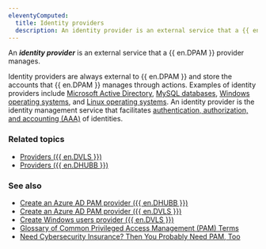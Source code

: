 ```yaml
---
eleventyComputed:
  title: Identity providers
  description: An identity provider is an external service that a {{ en.DPAM }} provider manages.
---
```

An ***identity provider*** is an external service that a {{ en.DPAM }} provider manages.

Identity providers are always external to {{ en.DPAM }} and store the accounts that {{ en.DPAM }} manages through actions. Examples of identity providers include [Microsoft Active Directory](https://learn.microsoft.com/en-us/windows-server/identity/ad-ds/manage/understand-default-user-accounts), [MySQL databases](https://dev.mysql.com/doc/refman/8.4/en/user-names.html), [Windows operating systems](https://support.microsoft.com/en-us/windows/manage-user-accounts-in-windows-104dc19f-6430-4b49-6a2b-e4dbd1dcdf32), and [Linux operating systems](https://www.redhat.com/sysadmin/linux-user-group-management). An identity provider is the identity management service that facilitates [authentication, authorization, and accounting (AAA)](https://en.wikipedia.org/wiki/Authentication,_authorization,_and_accounting) of identities.

### Related topics
* [Providers ({{ en.DVLS }})](/pam/server/providers/)
* [Providers ({{ en.DHUBB }})](/pam/hub/providers/)

### See also
* [Create an Azure AD PAM provider ({{ en.DHUBB }})](/hub/kb/hub-business/how-to-articles/create-azure-ad-pam-provider/)
* [Create an Azure AD PAM provider ({{ en.DVLS }})](/hub/kb/hub-business/how-to-articles/create-azure-ad-pam-provider/)
* [Create Windows users provider ({{ en.DVLS }})](/server/kb/how-to-articles/create-windows-users-provider/)
* [Glossary of Common Privileged Access Management (PAM) Terms](https://blog.devolutions.net/2021/01/glossary-of-common-privileged-access-management-pam-terms/)
* [Need Cybersecurity Insurance? Then You Probably Need PAM, Too](https://blog.devolutions.net/2023/10/need-cybersecurity-insurance-then-you-probably-need-pam-too/)

